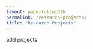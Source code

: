 ```yaml
---
layout: page-fullwidth
permalink: /research-projects/
title: "Research Projects"
---
```

add projects